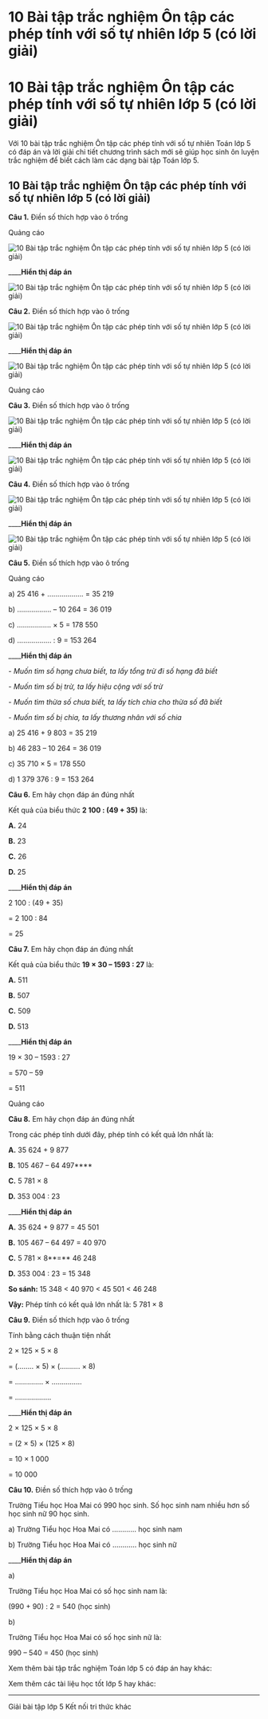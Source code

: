 # 10 Bài tập trắc nghiệm Ôn tập các phép tính với số tự nhiên lớp 5 (có lời giải)

# 10 Bài tập trắc nghiệm Ôn tập các phép tính với số tự nhiên lớp 5 (có lời giải)

Với 10 bài tập trắc nghiệm Ôn tập các phép tính với số tự nhiên Toán lớp 5 có đáp án và lời giải chi tiết chương trình sách mới sẽ giúp học sinh ôn luyện trắc nghiệm để biết cách làm các dạng bài tập Toán lớp 5.

## 10 Bài tập trắc nghiệm Ôn tập các phép tính với số tự nhiên lớp 5 (có lời giải)

**Câu 1.** Điền số thích hợp vào ô trống

Quảng cáo

![10 Bài tập trắc nghiệm Ôn tập các phép tính với số tự nhiên lớp 5 \(có lời giải\)](https://vietjack.com/toan-5-kn/images/trac-nghiem-bai-2-on-tap-cac-phep-tinh-voi-so-tu-nhien.PNG)

____**Hiển thị đáp án**

![10 Bài tập trắc nghiệm Ôn tập các phép tính với số tự nhiên lớp 5 \(có lời giải\)](https://vietjack.com/toan-5-kn/images/trac-nghiem-bai-2-on-tap-cac-phep-tinh-voi-so-tu-nhien-a.PNG)

**Câu 2.** Điền số thích hợp vào ô trống

![10 Bài tập trắc nghiệm Ôn tập các phép tính với số tự nhiên lớp 5 \(có lời giải\)](https://vietjack.com/toan-5-kn/images/trac-nghiem-bai-2-on-tap-cac-phep-tinh-voi-so-tu-nhien-1.PNG)

____**Hiển thị đáp án**

![10 Bài tập trắc nghiệm Ôn tập các phép tính với số tự nhiên lớp 5 \(có lời giải\)](https://vietjack.com/toan-5-kn/images/trac-nghiem-bai-2-on-tap-cac-phep-tinh-voi-so-tu-nhien-1a.PNG)

Quảng cáo

**Câu 3.** Điền số thích hợp vào ô trống

![10 Bài tập trắc nghiệm Ôn tập các phép tính với số tự nhiên lớp 5 \(có lời giải\)](https://vietjack.com/toan-5-kn/images/trac-nghiem-bai-2-on-tap-cac-phep-tinh-voi-so-tu-nhien-2.PNG)

____**Hiển thị đáp án**

![10 Bài tập trắc nghiệm Ôn tập các phép tính với số tự nhiên lớp 5 \(có lời giải\)](https://vietjack.com/toan-5-kn/images/trac-nghiem-bai-2-on-tap-cac-phep-tinh-voi-so-tu-nhien-2a.PNG)

**Câu 4.** Điền số thích hợp vào ô trống

![10 Bài tập trắc nghiệm Ôn tập các phép tính với số tự nhiên lớp 5 \(có lời giải\)](https://vietjack.com/toan-5-kn/images/trac-nghiem-bai-2-on-tap-cac-phep-tinh-voi-so-tu-nhien-3.PNG)

____**Hiển thị đáp án**

![10 Bài tập trắc nghiệm Ôn tập các phép tính với số tự nhiên lớp 5 \(có lời giải\)](https://vietjack.com/toan-5-kn/images/trac-nghiem-bai-2-on-tap-cac-phep-tinh-voi-so-tu-nhien-3a.PNG)

**Câu 5.** Điền số thích hợp vào ô trống

Quảng cáo

a) 25 416 + ……..………. = 35 219

b) …………….. – 10 264 = 36 019

c) …………….. × 5 = 178 550

d) …………….. : 9 = 153 264

____**Hiển thị đáp án**

\- _Muốn tìm số hạng chưa biết, ta lấy tổng trừ đi số hạng đã biết_

\- _Muốn tìm số bị trừ, ta lấy hiệu cộng với số trừ_

\- _Muốn tìm thừa số chưa biết, ta lấy tích chia cho thừa số đã biết_

\- _Muốn tìm số bị chia, ta lấy thương nhân với số chia_

a) 25 416 + 9 803 = 35 219

b) 46 283 – 10 264 = 36 019

c) 35 710 × 5 = 178 550

d) 1 379 376 : 9 = 153 264

**Câu 6.** Em hãy chọn đáp án đúng nhất

Kết quả của biểu thức **2 100 : (49 + 35)** là:

**A.** 24

**B.** 23

**C.** 26

**D.** 25

____**Hiển thị đáp án**

2 100 : (49 + 35) 

= 2 100 : 84 

= 25

**Câu 7.** Em hãy chọn đáp án đúng nhất

Kết quả của biểu thức **19 × 30 – 1593 : 27** là:

**A.** 511

**B.** 507

**C.** 509

**D.** 513

____**Hiển thị đáp án**

19 × 30 – 1593 : 27

= 570 – 59

= 511

Quảng cáo

**Câu 8.** Em hãy chọn đáp án đúng nhất

Trong các phép tính dưới đây, phép tính có kết quả lớn nhất là:

**A.** 35 624 + 9 877

**B.** 105 467 – 64 497****

**C.** 5 781 × 8

**D.** 353 004 : 23

____**Hiển thị đáp án**

**A.** 35 624 + 9 877 = 45 501

**B.** 105 467 – 64 497 = 40 970

**C.** 5 781 × 8**=** 46 248

**D.** 353 004 : 23 = 15 348

**So sánh:** 15 348 < 40 970 < 45 501 < 46 248

**Vậy:** Phép tính có kết quả lớn nhất là: 5 781 × 8

**Câu 9.** Điền số thích hợp vào ô trống

Tính bằng cách thuận tiện nhất

2 × 125 × 5 × 8

= (…….. × 5) × (………. × 8)

= ………….. × ……………

= ………………

____**Hiển thị đáp án**

2 × 125 × 5 × 8

= (2 × 5) × (125 × 8)

= 10 × 1 000

= 10 000

**Câu 10.** Điền số thích hợp vào ô trống

Trường Tiểu học Hoa Mai có 990 học sinh. Số học sinh nam nhiều hơn số học sinh nữ 90 học sinh.

a) Trường Tiểu học Hoa Mai có ………… học sinh nam

b) Trường Tiểu học Hoa Mai có ………… học sinh nữ

____**Hiển thị đáp án**

a) 

Trường Tiểu học Hoa Mai có số học sinh nam là: 

(990 + 90) : 2 = 540 (học sinh)

b) 

Trường Tiểu học Hoa Mai có số học sinh nữ là:

990 – 540 = 450 (học sinh)

Xem thêm bài tập trắc nghiệm Toán lớp 5 có đáp án hay khác:

Xem thêm các tài liệu học tốt lớp 5 hay khác:

* * *

Giải bài tập lớp 5 Kết nối tri thức khác

